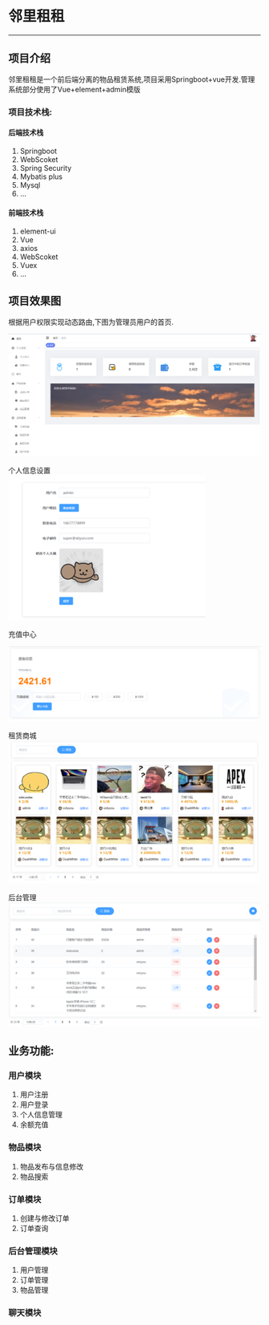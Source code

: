 # 邻里租租
***
## 项目介绍
邻里租租是一个前后端分离的物品租赁系统,项目采用Springboot+vue开发.管理系统部分使用了Vue+element+admin模版
### 项目技术栈:
#### 后端技术栈
1. Springboot
2. WebScoket
3. Spring Security
4. Mybatis plus
5. Mysql
6. ...  
#### 前端技术栈
1. element-ui
2. Vue
3. axios
4. WebScoket
5. Vuex
6. ...


## 项目效果图
根据用户权限实现动态路由,下图为管理员用户的首页.

![](https://raw.githubusercontent.com/DuskWhite/Image/main/20230713202853.png)    

个人信息设置    
![](https://raw.githubusercontent.com/DuskWhite/Image/main/20230713203151.png)

充值中心

![](https://raw.githubusercontent.com/DuskWhite/Image/main/20230713203259.png)

租赁商城
![](https://raw.githubusercontent.com/DuskWhite/Image/main/20230713203413.png)

后台管理
![](https://raw.githubusercontent.com/DuskWhite/Image/main/20230713203502.png)

## 业务功能:
### 用户模块
1. 用户注册
2. 用户登录
3. 个人信息管理
4. 余额充值
   
### 物品模块
1. 物品发布与信息修改
2. 物品搜索
### 订单模块
1. 创建与修改订单
2. 订单查询
### 后台管理模块
1. 用户管理
2. 订单管理
3. 物品管理
### 聊天模块